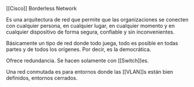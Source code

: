 [[Cisco]] Borderless Network

Es una arquitectura de red que permite que las organizaciones se conecten con cualquier persona, en cualquier lugar, en cualquier momento y en cualquier dispositivo de forma segura, confiable y sin inconvenientes. 

Básicamente un tipo de red donde todo juega, todo es posible en todas partes y de todos los orígenes. Por decir, es la democrática. 

Ofrece redundancia. Se hacen solamente con [[Switch]]es.

Una red conmutada es para entornos donde las [[VLAN]]s están bien definidos, entornos cerrados.

